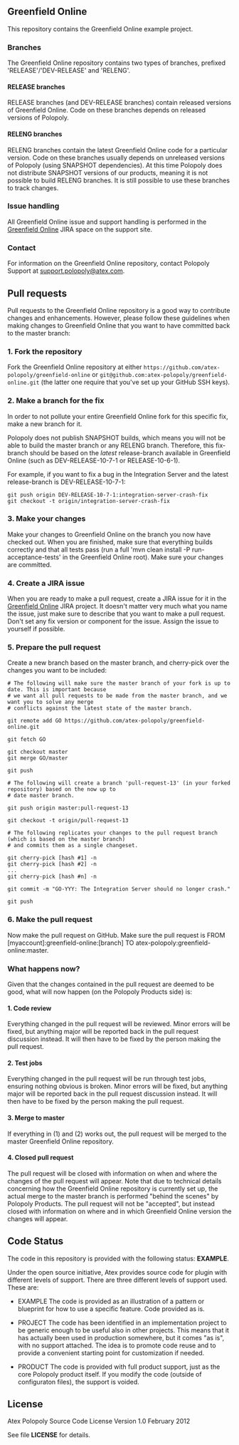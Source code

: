 ## Greenfield Online

This repository contains the Greenfield Online example project.

### Branches

The Greenfield Online repository contains two types of branches, prefixed 'RELEASE'/'DEV-RELEASE' and 'RELENG'.

#### RELEASE branches

RELEASE branches (and DEV-RELEASE branches) contain released versions of Greenfield Online. Code on these branches depends on released versions of Polopoly.

#### RELENG branches

RELENG branches contain the latest Greenfield Online code for a particular version. Code on these branches usually depends on unreleased versions of Polopoly (using SNAPSHOT dependencies). At this time Polopoly does not distribute SNAPSHOT versions of our products, meaning it is not possible to build RELENG branches. It is still possible to use these branches to track changes.

### Issue handling

All Greenfield Online issue and support handling is performed in the [Greenfield Online](http://support.polopoly.com/jira/browse/GO "Greenfield Online") JIRA space on the support site.

### Contact

For information on the Greenfield Online repository, contact Polopoly Support at support.polopoly@atex.com.

## Pull requests

Pull requests to the Greenfield Online repository is a good way to contribute changes and enhancements. However, please follow these guidelines when making changes to Greenfield Online that you want to have committed back to the master branch:

### 1. Fork the repository

Fork the Greenfield Online repository at either `https://github.com/atex-polopoly/greenfield-online` or `git@github.com:atex-polopoly/greenfield-online.git` (the latter one require that you've set up your GitHub SSH keys).

### 2. Make a branch for the fix

In order to not pollute your entire Greenfield Online fork for this specific fix, make a new branch for it.

Polopoly does not publish SNAPSHOT builds, which means you will not be able to build the master branch or any RELENG branch. Therefore, this fix-branch should be based on the *latest* release-branch available in Greenfield Online (such as DEV-RELEASE-10-7-1 or RELEASE-10-6-1).

For example, if you want to fix a bug in the Integration Server and the latest release-branch is DEV-RELEASE-10-7-1:

```
git push origin DEV-RELEASE-10-7-1:integration-server-crash-fix
git checkout -t origin/integration-server-crash-fix
```

### 3. Make your changes

Make your changes to Greenfield Online on the branch you now have checked out. When you are finished, make sure that everything builds correctly and that all tests pass (run a full 'mvn clean install -P run-acceptance-tests' in the Greenfield Online root). Make sure your changes are committed.
 
### 4. Create a JIRA issue

When you are ready to make a pull request, create a JIRA issue for it in the [Greenfield Online](http://support.polopoly.com/jira/browse/GO "Greenfield Online") JIRA project. It doesn't matter very much what you name the issue, just make sure to describe that you want to make a pull request. Don't set any fix version or component for the issue. Assign the issue to yourself if possible.

### 5. Prepare the pull request

Create a new branch based on the master branch, and cherry-pick over the changes you want to be included:

```
# The following will make sure the master branch of your fork is up to date. This is important because
# we want all pull requests to be made from the master branch, and we want you to solve any merge
# conflicts against the latest state of the master branch.

git remote add GO https://github.com/atex-polopoly/greenfield-online.git

git fetch GO

git checkout master
git merge GO/master

git push

# The following will create a branch 'pull-request-13' (in your forked repository) based on the now up to
# date master branch.
 
git push origin master:pull-request-13

git checkout -t origin/pull-request-13

# The following replicates your changes to the pull request branch (which is based on the master branch)
# and commits them as a single changeset.

git cherry-pick [hash #1] -n
git cherry-pick [hash #2] -n
...
git cherry-pick [hash #n] -n
 
git commit -m "GO-YYY: The Integration Server should no longer crash."
 
git push
```

### 6. Make the pull request

Now make the pull request on GitHub. Make sure the pull request is FROM [myaccount]:greenfield-online:[branch] TO atex-polopoly:greenfield-online:master.

### What happens now?

Given that the changes contained in the pull request are deemed to be good, what will now happen (on the Polopoly Products side) is:

#### 1. Code review

Everything changed in the pull request will be reviewed. Minor errors will be fixed, but anything major will be reported back in the pull request discussion instead. It will then have to be fixed by the person making the pull request.

#### 2. Test jobs

Everything changed in the pull request will be run through test jobs, ensuring nothing obvious is broken. Minor errors will be fixed, but anything major will be reported back in the pull request discussion instead. It will then have to be fixed by the person making the pull request.

#### 3. Merge to master

If everything in (1) and (2) works out, the pull request will be merged to the master Greenfield Online repository.

#### 4. Closed pull request

The pull request will be closed with information on when and where the changes of the pull request will appear. Note that due to technical details concerning how the Greenfield Online repository is currently set up, the actual merge to the master branch is performed "behind the scenes" by Polopoly Products. The pull request will not be "accepted", but instead closed with information on where and in which Greenfield Online version the changes will appear.

## Code Status
The code in this repository is provided with the following status: **EXAMPLE**.

Under the open source initiative, Atex provides source code for plugin with different levels of support. There are three different levels of support used. These are:

- EXAMPLE
The code is provided as an illustration of a pattern or blueprint for how to use a specific feature. Code provided as is.

- PROJECT
The code has been identified in an implementation project to be generic enough to be useful also in other projects. This means that it has actually been used in production somewhere, but it comes "as is", with no support attached. The idea is to promote code reuse and to provide a convenient starting point for customization if needed.

- PRODUCT
The code is provided with full product support, just as the core Polopoly product itself.
If you modify the code (outside of configuraton files), the support is voided.

## License
Atex Polopoly Source Code License
Version 1.0 February 2012

See file **LICENSE** for details.

